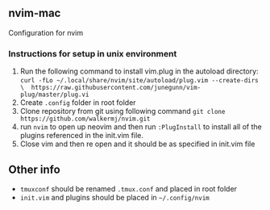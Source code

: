 ## nvim-mac

Configuration for nvim 


### Instructions for setup in unix environment

1. Run the following command to install vim.plug in the autoload directory: `curl -fLo ~/.local/share/nvim/site/autoload/plug.vim --create-dirs \ 
https://raw.githubusercontent.com/junegunn/vim-plug/master/plug.vi`
2. Create `.config` folder in root folder
3. Clone repository from git using following command `git clone https://github.com/walkermj/nvim.git`
4. run `nvim` to open up neovim and then run `:PlugInstall` to install all of the plugins referenced in the init.vim file.
5. Close vim and then re open and it should be as specified in init.vim file

## Other info

  * `tmuxconf` should be renamed `.tmux.conf` and placed in root folder
  * `init.vim` and plugins should be placed in `~/.config/nvim`
